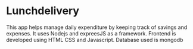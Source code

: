 # Lunchdelivery
This app helps manage daily expenditure by keeping track of savings and expenses.
It uses Nodejs and expreesJS as a framework.
Frontend is developed using HTML CSS and Javascript.
Database used is mongodb
